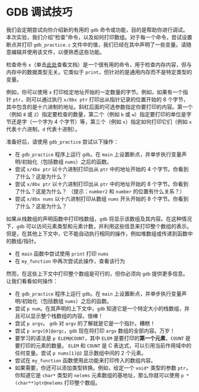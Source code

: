 # GDB 调试技巧

我们会定期尝试向你介绍新的有用的 `gdb` 命令或功能，目的是帮助你进行调试。本次实验，我们介绍“检查”命令，以及如何打印数组。对于每一个命令，尝试设置断点并打印 `gdb_practice.c` 文件中的值，我们已经在其中声明了一些变量。请随意编辑并使用该文件，以便熟悉这些功能。

检查命令 `x`（单击[此处](ftp://ftp.gnu.org/old-gnu/Manuals/gdb/html_chapter/gdb_9.html#SEC56)查看文档）是一个很有用的命令，用于检查内存内容，但与内存中的数据类型无关。它类似于 `print`，但针对的是通用内存而不是特定类型的变量。

例如，你可以使用 `x` 打印给定地址开始的一定数量的字节。例如，如果有一个指针 `ptr`，则可以通过执行 `x/8bx ptr` 打印出从指针记录的位置开始的 8 个字节，其中包含的是十六进制的地址。斜杠后面的可选参数指定你要打印的内容。第一个（例如 `8` 或 `2`）指定要检查的数量，第二个（例如 `b` 或 `w`）指定要打印的单位是字节还是字（一个字为 4 个字节）等，第三个（例如 `x`）指定如何打印它们（例如 `x` 代表十六进制，`d` 代表十进制）。

准备好后，请使用 `gdb_practice` 尝试以下操作：

- 在 `gdb_practice` 程序上运行 `gdb`。在 `main` 上设置断点，并单步执行变量声明/初始化（包括数组 `nums`）之后的函数。
- 尝试 `x/4bx ptr` 以十六进制打印出从 `ptr` 中的地址开始的 4 个字节。你看到了什么？这是为什么？
- 尝试 `x/8bx ptr` 以十六进制打印出从 `ptr` 中的地址开始的 8 个字节。你看到了什么？这是为什么？ （提示：`number2` 和 `number` 的位置有什么关系？）
- 尝试 `x/8bx nums` 以十六进制打印从数组 `nums` 开头开始的 8 个字节。你看到了什么？这是为什么？

如果从栈数组的声明函数中打印栈数组，`gdb` 将显示该数组及其内容。在这种情况下，`gdb` 可以访问元素类型和元素计数，并利用这些信息来打印整个数组的表示。但是，在其他上下文中，它不能自动执行相同的操作，例如堆数组或传递到函数中的数组/指针。

- 在 `main` 函数中尝试使用 `print` 打印 `nums`
- 在 `my_function` 中再次尝试此操作，查看该行为

然而，在这些上下文中打印整个数组是可行的，但你必须向 `gdb` 提供更多信息。让我们看看如何操作：

- 在 `gdb_practice` 程序上运行 `gdb`。在 `main` 上设置断点，并单步执行变量声明/初始化（包括数组 `nums`）之后的函数。
- 尝试 `p num`。在其声明的上下文中，`gdb` 知道它是一个特定大小的栈数组，并且可以显示整个栈数组的内容。很棒！
- 尝试 `p argv`。 `gdb` 对 `argv` 的了解就是它是一个指针。糟糕！
- 尝试 `p argv[0]@argc`，`gdb` 现在将打印 `argv` 数组的全部内容。万岁！
- 要学习的语法是 `p ELEM@COUNT`，其中 `ELEM` 是要打印的**第一个元素**，`COUNT` 是要打印的元素的数量。 `ELEM` 和 `COUNT` 是 C 表达式，可以引用当前作用域中的任何变量。尝试 `p nums[1]@2` 显示数组中间的 2 个元素。
- 尝试在 `my_function` 函数使用此功能来打印传入的数组内容。
- 如果需要，你还可以添加类型转换。例如，给定一个 `void*` 类型的参数 `ptr`，你知道它是 `char*` 类型的 `nelems` 元素数组的基地址，那么你就可以使用 `p *(char**)ptr@nelems` 打印整个数组。

